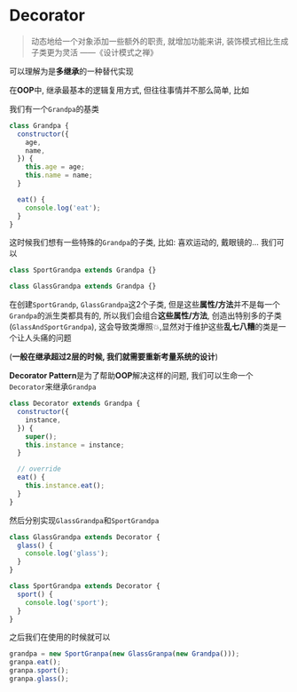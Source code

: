 # Decorator

> 动态地给一个对象添加一些额外的职责, 就增加功能来讲, 装饰模式相比生成子类更为灵活 ——《设计模式之禅》

可以理解为是**多继承**的一种替代实现

在**OOP**中, 继承最基本的逻辑复用方式, 但往往事情并不那么简单, 比如

我们有一个`Grandpa`的基类

```javascript
class Grandpa {
  constructor({
    age,
    name,
  }) {
    this.age = age;
    this.name = name; 
  }

  eat() {
    console.log('eat');
  }
}
```

这时候我们想有一些特殊的`Grandpa`的子类, 比如: 喜欢运动的, 戴眼镜的... 我们可以

```javascript
class SportGrandpa extends Grandpa {}

class GlassGrandpa extends Grandpa {}
```

在创建`SportGrandp`, `GlassGrandpa`这2个子类, 但是这些**属性/方法**并不是每一个`Grandpa`的派生类都具有的, 所以我们会组合**这些属性/方法**, 创造出特别多的子类(`GlassAndSportGrandpa`), 这会导致类爆照💥,显然对于维护这些**乱七八糟**的类是一个让人头痛的问题

(**一般在继承超过2层的时候, 我们就需要重新考量系统的设计**)

**Decorator Pattern**是为了帮助**OOP**解决这样的问题, 我们可以生命一个`Decorator`来继承`Grandpa`

```javascript
class Decorator extends Grandpa {
  constructor({
    instance,
  }) {
    super();
    this.instance = instance; 
  }

  // override
  eat() {
    this.instance.eat();
  }
}
```

然后分别实现`GlassGrandpa`和`SportGrandpa`

```javascript
class GlassGrandpa extends Decorator {
  glass() {
    console.log('glass');
  }
}

class SportGrandpa extends Decorator {
  sport() {
    console.log('sport');
  }
}
```

之后我们在使用的时候就可以

```javascript
grandpa = new SportGranpa(new GlassGranpa(new Grandpa()));
granpa.eat();
granpa.sport();
granpa.glass();
```
